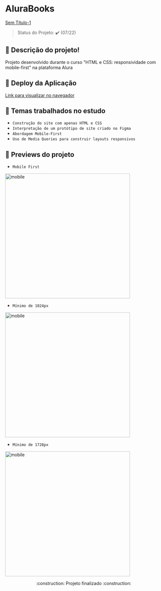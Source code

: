 # AluraBooks
[Sem Título-1](https://user-images.githubusercontent.com/78855746/177912582-8b657b48-4d00-43d9-b92d-ac1fa5a241fc.jpg)

> Status do Projeto: :heavy_check_mark: (07/22)

## :bookmark_tabs: Descrição do projeto!


<p> Projeto desenvolvido durante o curso "HTML e CSS: responsividade com mobile-first" na plataforma Alura</p>

## :dash: Deploy da Aplicação 

<a href="https://gamus-pet-shop.vercel.app/" target="_blank">Link para visualizar no navegador</a></p>

## :blue_book: Temas trabalhados no estudo


- ``Construção do site com apenas HTML e CSS``
- ``Interpretação de um protótipo de site criado no Figma``
- ``Abordagem Mobile-First``
- ``Uso de Media Queries para construir layouts responsivos``

## :hammer: Previews do projeto

- `Mobile First`

<img src="https://user-images.githubusercontent.com/78855746/177910749-17b41b48-5353-453a-ab01-e363f68d9f5a.gif" alt="mobile" height=400/>


- `Mínimo de 1024px`

 <img src="https://user-images.githubusercontent.com/78855746/177910802-ca28bf1b-c57c-4797-b244-54354f8ea73a.gif" alt="mobile" height=400/>


- `Mínimo de 1728px`

 <img src="https://user-images.githubusercontent.com/78855746/177911381-ce09a097-1c75-4545-a99e-411f8e9b9cd7.gif" alt="mobile" height=400/>
 
 
<p align="center">:construction: Projeto finalizado :construction:</p>
